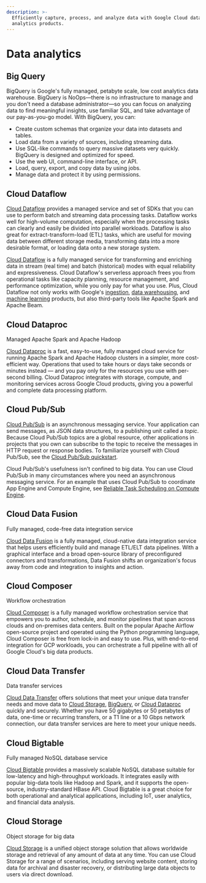 ```yaml
---
description: >-
  Efficiently capture, process, and analyze data with Google Cloud data
  analytics products.
---
```


# Data analytics

## Big Query

BigQuery is Google's fully managed, petabyte scale, low cost analytics data warehouse. BigQuery is NoOps—there is no infrastructure to manage and you don't need a database administrator—so you can focus on analyzing data to find meaningful insights, use familiar SQL, and take advantage of our pay-as-you-go model. With BigQuery, you can:

* Create custom schemas that organize your data into datasets and tables.
* Load data from a variety of sources, including streaming data.
* Use SQL-like commands to query massive datasets very quickly. BigQuery is designed and optimized for speed.
* Use the web UI, command-line interface, or API.
* Load, query, export, and copy data by using jobs.
* Manage data and protect it by using permissions.

## Cloud Dataflow

[Cloud Dataflow](https://cloud.google.com/dataflow/what-is-google-cloud-dataflow) provides a managed service and set of SDKs that you can use to perform batch and streaming data processing tasks. Dataflow works well for high-volume computation, especially when the processing tasks can clearly and easily be divided into parallel workloads. Dataflow is also great for extract-transform-load \(ETL\) tasks, which are useful for moving data between different storage media, transforming data into a more desirable format, or loading data onto a new storage system.

[Cloud Dataflow](https://cloud.google.com/dataflow/) is a fully managed service for transforming and enriching data in stream \(real time\) and batch \(historical\) modes with equal reliability and expressiveness. Cloud Dataflow's serverless approach frees you from operational tasks like capacity planning, resource management, and performance optimization, while you only pay for what you use. Plus, Cloud Dataflow not only works with Google's [ingestion](https://cloud.google.com/pubsub/), [data warehousing](https://cloud.google.com/bigquery/), and [machine learning](https://cloud.google.com/ml-engine/) products, but also third-party tools like Apache Spark and Apache Beam.

## Cloud Dataproc

Managed Apache Spark and Apache Hadoop

[Cloud Dataproc](https://cloud.google.com/dataproc/) is a fast, easy-to-use, fully managed cloud service for running Apache Spark and Apache Hadoop clusters in a simpler, more cost-efficient way. Operations that used to take hours or days take seconds or minutes instead — and you pay only for the resources you use with per-second billing. Cloud Dataproc integrates with storage, compute, and monitoring services across Google Cloud products, giving you a powerful and complete data processing platform.

## Cloud Pub/Sub

[Cloud Pub/Sub](https://cloud.google.com/pubsub/docs/) is an asynchronous messaging service. Your application can send messages, as JSON data structures, to a publishing unit called a _topic_. Because Cloud Pub/Sub topics are a global resource, other applications in projects that you own can subscribe to the topic to receive the messages in HTTP request or response bodies. To familiarize yourself with Cloud Pub/Sub, see the [Cloud Pub/Sub quickstart](https://cloud.google.com/pubsub/docs/quickstart-console).

Cloud Pub/Sub's usefulness isn't confined to big data. You can use Cloud Pub/Sub in many circumstances where you need an asynchronous messaging service. For an example that uses Cloud Pub/Sub to coordinate App Engine and Compute Engine, see [Reliable Task Scheduling on Compute Engine](https://cloud.google.com/solutions/reliable-task-scheduling-compute-engine).

## Cloud Data Fusion

Fully managed, code-free data integration service

[Cloud Data Fusion](https://cloud.google.com/data-fusion/) is a fully managed, cloud-native data integration service that helps users efficiently build and manage ETL/ELT data pipelines. With a graphical interface and a broad open-source library of preconfigured connectors and transformations, Data Fusion shifts an organization's focus away from code and integration to insights and action.

## Cloud Composer

Workflow orchestration

[Cloud Composer](https://cloud.google.com/composer/) is a fully managed workflow orchestration service that empowers you to author, schedule, and monitor pipelines that span across clouds and on-premises data centers. Built on the popular Apache Airflow open-source project and operated using the Python programming language, Cloud Composer is free from lock-in and easy to use. Plus, with end-to-end integration for GCP workloads, you can orchestrate a full pipeline with all of Google Cloud's big data products.

## Cloud Data Transfer

Data transfer services

[Cloud Data Transfer](https://cloud.google.com/products/data-transfer/) offers solutions that meet your unique data transfer needs and move data to [Cloud Storage](https://cloud.google.com/storage/), [BigQuery](https://cloud.google.com/bigquery/), or [Cloud Dataproc](https://cloud.google.com/dataproc/) quickly and securely. Whether you have 50 gigabytes or 50 petabytes of data, one-time or recurring transfers, or a T1 line or a 10 Gbps network connection, our data transfer services are here to meet your unique needs.

## Cloud Bigtable

Fully managed NoSQL database service

[Cloud Bigtable](https://cloud.google.com/bigtable/) provides a massively scalable NoSQL database suitable for low-latency and high-throughput workloads. It integrates easily with popular big-data tools like Hadoop and Spark, and it supports the open-source, industry-standard HBase API. Cloud Bigtable is a great choice for both operational and analytical applications, including IoT, user analytics, and financial data analysis.

## Cloud Storage

Object storage for big data

[Cloud Storage](https://cloud.google.com/storage/) is a unified object storage solution that allows worldwide storage and retrieval of any amount of data at any time. You can use Cloud Storage for a range of scenarios, including serving website content, storing data for archival and disaster recovery, or distributing large data objects to users via direct download.

